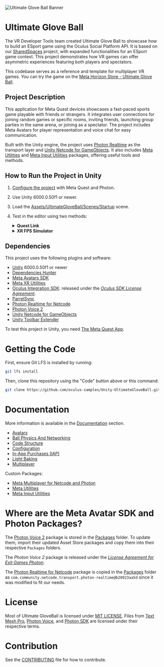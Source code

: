 ![Ultimate Glove Ball Banner](./Documentation/Media/banner.png "Ultimate Glove Ball")

# Ultimate Glove Ball

The VR Developer Tools team created Ultimate Glove Ball to showcase how to build an ESport game using the Oculus Social Platform API. It is based on our [SharedSpaces](https://github.com/oculus-samples/Unity-SharedSpaces) project, with expanded functionalities for an ESport game context. This project demonstrates how VR games can offer asymmetric experiences featuring both players and spectators.

This codebase serves as a reference and template for multiplayer VR games. You can try the game on the [Meta Horizon Store - Ultimate Glove Ball](https://www.meta.com/en-gb/experiences/ultimate-glove-ball/5704438046269164/).

## Project Description

This application for Meta Quest devices showcases a fast-paced sports game playable with friends or strangers. It integrates user connections for joining random games or specific rooms, inviting friends, launching group parties in the same arena, or joining as a spectator. The project includes Meta Avatars for player representation and voice chat for easy communication.

Built with the Unity engine, the project uses [Photon Realtime](https://github.com/Unity-Technologies/multiplayer-community-contributions/tree/main/Transports/com.community.netcode.transport.photon-realtime) as the transport layer and [Unity Netcode for GameObjects](https://github.com/Unity-Technologies/com.unity.netcode.gameobjects). It also includes [Meta Utilities](./Packages/com.meta.utilities/README.md) and [Meta Input Utilities](./Packages/com.meta.utilities.input/README.md) packages, offering useful tools and methods.

## How to Run the Project in Unity

1. [Configure the project](./Documentation/Configuration.md) with Meta Quest and Photon.
2. Use Unity 6000.0.50f1 or newer.
3. Load the [Assets/UltimateGloveBall/Scenes/Startup](./Assets/UltimateGloveBall/Scenes/Startup.unity) scene.
4. Test in the editor using two methods:

    <details>
      <summary><b>Quest Link</b></summary>

      + Enable Quest Link: Put on your headset, go to "Quick Settings," and select "Quest Link" (or "Quest Air Link" if using Air Link).
      + Choose your desktop from the list and select "Launch" to control your desktop from your headset.
      + With the headset on, select "Desktop" from the control panel. You should see your desktop in VR.
      + Navigate to Unity and press "Play" to launch the application on your headset.
    </details>

    <details>
      <summary><b>XR FPS Simulator</b></summary>

      + In Unity, press "Play" to enjoy the simulated XR controls.
      + Review the [XR FPS Simulator documentation](./Packages/com.meta.utilities.input/README.md#xr-device-fps-simulator) for more information. The mouse is [captured by the simulator](./Packages/com.meta.utilities.input/README.md#mouse-capture) in play mode. To use the mouse in-game, hold Left Alt.
    </details>

## Dependencies

This project uses the following plugins and software:

- [Unity](https://unity.com/download) 6000.0.50f1 or newer
- [Dependencies Hunter](https://github.com/AlexeyPerov/Unity-Dependencies-Hunter.git#upm)
- [Meta Avatars SDK](https://developers.meta.com/horizon/downloads/package/meta-avatars-sdk/)
- [Meta XR Utilities](https://npm.developer.oculus.com/-/web/detail/com.meta.xr.sdk.utilities)
- [Oculus Integration SDK](https://developers.meta.com/horizon/downloads/package/unity-integration/): released under the *[Oculus SDK License Agreement](./Assets/Oculus/LICENSE.txt)*.
- [ParrelSync](https://github.com/brogan89/ParrelSync)
- [Photon Realtime for Netcode](https://github.com/Unity-Technologies/multiplayer-community-contributions/tree/main/Transports/com.community.netcode.transport.photon-realtime)
- [Photon Voice 2](https://assetstore.unity.com/packages/tools/audio/photon-voice-2-130518)
- [Unity Netcode for GameObjects](https://github.com/Unity-Technologies/com.unity.netcode.gameobjects)
- [Unity Toolbar Extender](https://github.com/marijnz/unity-toolbar-extender.git)

To test this project in Unity, you need [The Meta Quest App](https://www.meta.com/quest/setup/).

# Getting the Code

First, ensure Git LFS is installed by running:

```sh
git lfs install
```

Then, clone this repository using the "Code" button above or this command:

```sh
git clone https://github.com/oculus-samples/Unity-UltimateGloveBall.git
```

# Documentation

More information is available in the [Documentation](./Documentation) section.

- [Avatars](./Documentation/Avatars.md)
- [Ball Physics And Networking](./Documentation/BallPhysicsAndNetworking.md)
- [Code Structure](./Documentation/CodeStructure.md)
- [Configuration](./Documentation/Configuration.md)
- [In-App Purchases (IAP)](./Documentation/IAP.md)
- [Light Baking](./Documentation/LightBaking.md)
- [Multiplayer](./Documentation/Multiplayer.md)

Custom Packages:

- [Meta Multiplayer for Netcode and Photon](./Packages/com.meta.multiplayer.netcode-photon/README.md)
- [Meta Utilities](./Packages/com.meta.utilities/README.md)
- [Meta Input Utilities](./Packages/com.meta.utilities.input/README.md)

# Where are the Meta Avatar SDK and Photon Packages?

The [Photon Voice 2](https://assetstore.unity.com/packages/tools/audio/photon-voice-2-130518) package is stored in the [Packages](./Packages) folder. To update them, import their updated Asset Store packages and copy them into their respective `Packages` folders.

The *Photon Voice 2* package is released under the *[License Agreement for Exit Games Photon](./Packages/Photon/Photon/license.txt)*.

The [Photon Realtime for Netcode](https://github.com/Unity-Technologies/multiplayer-community-contributions/tree/main/Transports/com.community.netcode.transport.photon-realtime) package is copied in the [Packages](./Packages) folder as `com.community.netcode.transport.photon-realtime@b28923aa5d` since it was modified to fit our needs.

# License

Most of Ultimate GloveBall is licensed under [MIT LICENSE](./LICENSE). Files from [Text Mesh Pro](https://unity.com/legal/licenses/unity-companion-license), [Photon Voice](./Packages/Photon/Photon/license.txt), and [Photon SDK](./Packages/com.community.netcode.transport.photon-realtime@b28923aa5d/Runtime/Photon/LICENSE.md) are licensed under their respective terms.

# Contribution

See the [CONTRIBUTING](./CONTRIBUTING.md) file for how to contribute.
